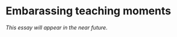 Embarassing teaching moments
============================

*This essay will appear in the near future.*
